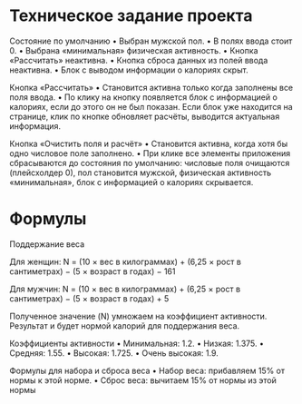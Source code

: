 # Техническое задание проекта 

Состояние по умолчанию
• Выбран мужской пол.
• В полях ввода стоит 0.
• Выбрана «минимальная» физическая активность.
• Кнопка «Рассчитать» неактивна.
• Кнопка сброса данных из полей ввода неактивна.
• Блок с выводом информации о калориях скрыт.

Кнопка «Рассчитать»
• Становится активна только когда заполнены все поля ввода.
• По клику на кнопку появляется блок с информацией о калориях, если до этого
он не был показан. Если блок уже находится на странице, клик по кнопке
обновляет расчёты, выводится актуальная информация.

Кнопка «Очистить поля и расчёт»
• Становится активна, когда хотя бы одно числовое поле заполнено.
• При клике все элементы приложения сбрасываются до состояния по умолчанию:
числовые поля очищаются (плейсхолдер 0), пол становится мужской, физическая
активность «минимальная», блок с информацией о калориях скрывается.

# Формулы
Поддержание веса

Для женщин:
N = (10 × вес в килограммах) + (6,25 × рост в сантиметрах) − (5 × возраст в годах) − 161

Для мужчин:
N = (10 × вес в килограммах) + (6,25 × рост в сантиметрах) − (5 × возраст в годах) + 5

Полученное значение (N) умножаем на коэффициент активности. Результат и будет нормой калорий для поддержания веса.

Коэффициенты активности
• Минимальная: 1.2.
• Низкая: 1.375.
• Средняя: 1.55.
• Высокая: 1.725.
• Очень высокая: 1.9.

Формулы для набора и сброса веса
• Набор веса: прибавляем 15% от нормы к этой норме.
• Сброс веса: вычитаем 15% от нормы из этой нормы

